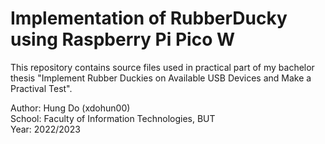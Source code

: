 # Implementation of RubberDucky using Raspberry Pi Pico W
This repository contains source files used in practical part of my bachelor thesis
"Implement Rubber Duckies on Available USB Devices and Make a Practival Test".  

Author: Hung Do (xdohun00)  
School: Faculty of Information Technologies, BUT  
Year: 2022/2023  
